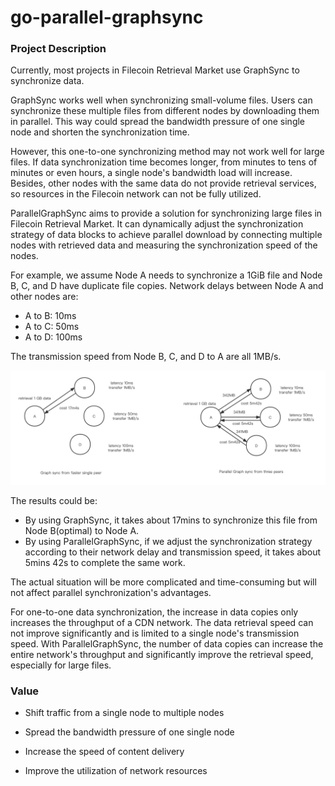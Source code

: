 # go-parallel-graphsync

### Project Description

Currently, most projects in Filecoin Retrieval Market use GraphSync to synchronize data.

GraphSync works well when synchronizing small-volume files. Users can synchronize these multiple files from different nodes by downloading them in parallel. This way could spread the bandwidth pressure of one single node and shorten the synchronization time.

However, this one-to-one synchronizing method may not work well for large files. If data synchronization time becomes longer,  from minutes to tens of minutes or even hours, a single node's bandwidth load will increase. Besides, other nodes with the same data do not provide retrieval services, so resources in the Filecoin network can not be fully utilized.

ParallelGraphSync aims to provide a solution for synchronizing large files in Filecoin Retrieval Market. It can dynamically adjust the synchronization strategy of data blocks to achieve parallel download by connecting multiple nodes with retrieved data and measuring the synchronization speed of the nodes.

For example, we assume Node A needs to synchronize a 1GiB file and Node B, C, and D have duplicate file copies. Network delays between Node A and other nodes are:

- A to B: 10ms
- A to C: 50ms
- A to D: 100ms

The transmission speed from Node B, C, and D to A are all 1MB/s.

![comparison diagram](https://github.com/filedrive-team/go-parallel-graphsync/raw/main/img.png)

The results could be:

- By using GraphSync, it takes about 17mins to synchronize this file from Node B(optimal) to Node A.
- By using ParallelGraphSync, if we adjust the synchronization strategy according to their network delay and transmission speed, it takes about 5mins 42s to complete the same work.

The actual situation will be more complicated and time-consuming but will not affect parallel synchronization's advantages.

For one-to-one data synchronization, the increase in data copies only increases the throughput of a CDN network. The data retrieval speed can not improve significantly and is limited to a single node's transmission speed.
With ParallelGraphSync, the number of data copies can increase the entire network's throughput and significantly improve the retrieval speed, especially for large files.



### Value

- Shift traffic from a single node to multiple nodes

- Spread the bandwidth pressure of one single node
- Increase the speed of content delivery
- Improve the utilization of network resources


